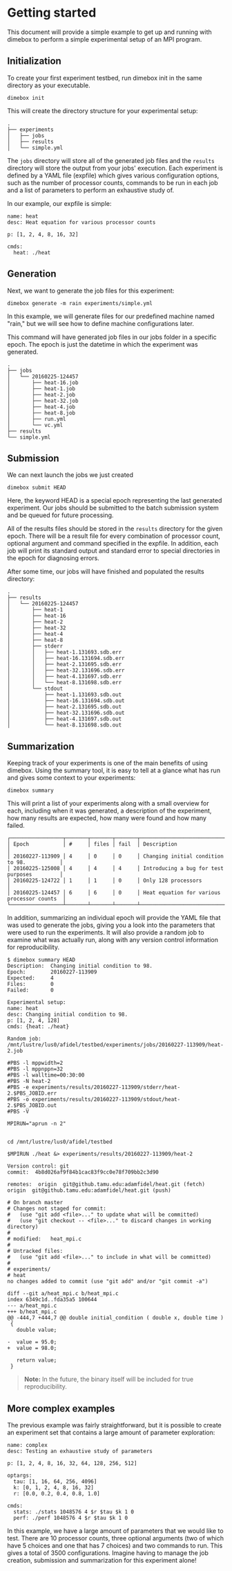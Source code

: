 Getting started
===================
This document will provide a simple example to get up and running with dimebox to perform a simple experimental setup of an MPI program.

Initialization
----
To create your first experiment testbed, run dimebox init in the same directory as your executable.

```
dimebox init
```
This will create the directory structure for your experimental setup:
```
.
├── experiments
│   ├── jobs
│   ├── results
│   └── simple.yml
```

The ```jobs``` directory will store all of the generated job files and the ```results``` directory will store the output from your jobs' execution. Each experiment is defined by a YAML file (expfile) which gives various configuration options, such as the number of processor counts, commands to be run in each job and a list of parameters to perform an exhaustive study of.

In our example, our expfile is simple:
```
name: heat
desc: Heat equation for various processor counts

p: [1, 2, 4, 8, 16, 32]

cmds:
  heat: ./heat
```

Generation
----
Next, we want to generate the job files for this experiment:
```
dimebox generate -m rain experiments/simple.yml
```
In this example, we will generate files for our predefined machine named "rain," but we will see how to define machine configurations later.

This command will have generated job files in our jobs folder in a specific epoch. The epoch is just the datetime in which the experiment was generated.

```
.
├── jobs
│   └── 20160225-124457
│       ├── heat-16.job
│       ├── heat-1.job
│       ├── heat-2.job
│       ├── heat-32.job
│       ├── heat-4.job
│       ├── heat-8.job
│       ├── run.yml
│       └── vc.yml
├── results
└── simple.yml
```
Submission
---
We can next launch the jobs we just created
```
dimebox submit HEAD
```
Here, the keyword HEAD is a special epoch representing the last generated experiment. Our jobs should be submitted to the batch submission system and be queued for future processing.

All of the results files should be stored in the ```results``` directory for the given epoch. There will be a result file for every combination of processor count, optional argument and command specified in the expfile. In addition, each job will print its standard output and standard error to special directories in the epoch for diagnosing errors.

After some time, our jobs will have finished and populated the results directory:
```
.
├── results
│   └── 20160225-124457
│       ├── heat-1
│       ├── heat-16
│       ├── heat-2
│       ├── heat-32
│       ├── heat-4
│       ├── heat-8
│       ├── stderr
│       │   ├── heat-1.131693.sdb.err
│       │   ├── heat-16.131694.sdb.err
│       │   ├── heat-2.131695.sdb.err
│       │   ├── heat-32.131696.sdb.err
│       │   ├── heat-4.131697.sdb.err
│       │   └── heat-8.131698.sdb.err
│       └── stdout
│           ├── heat-1.131693.sdb.out
│           ├── heat-16.131694.sdb.out
│           ├── heat-2.131695.sdb.out
│           ├── heat-32.131696.sdb.out
│           ├── heat-4.131697.sdb.out
│           └── heat-8.131698.sdb.out

```
Summarization
---
Keeping track of your experiments is one of the main benefits of using dimebox. Using the summary tool, it is easy to tell at a glance what has run and gives some context to your experiments:

```
dimebox summary
```
This will print a list of your experiments along with a small overview for each, including when it was generated, a description of the experiment, how many results are expected, how many were found and how many failed.
```
┌─────────────────┬───────┬───────┬───────┬─────────────────────────────────────────────┐
│ Epoch           │ #     │ files │ fail  │ Description                                 │
│ 20160227-113909 │ 4     │ 0     │ 0     │ Changing initial condition to 98.           │
│ 20160225-125008 │ 4     │ 4     │ 4     │ Introducing a bug for test purposes         │
│ 20160225-124722 │ 1     │ 1     │ 0     │ Only 128 processors                         │
│ 20160225-124457 │ 6     │ 6     │ 0     │ Heat equation for various processor counts  │
└─────────────────┴───────┴───────┴───────┴─────────────────────────────────────────────┘
```
In addition, summarizing an individual epoch will provide the YAML file that was used to generate the jobs, giving you a look into the parameters that were used to run the experiments. It will also provide a random job to examine what was actually run, along with any version control information for reproducibility.

```
$ dimebox summary HEAD
Description:  Changing initial condition to 98.
Epoch:        20160227-113909
Expected:     4
Files:        0
Failed:       0

Experimental setup: 
name: heat
desc: Changing initial condition to 98.
p: [1, 2, 4, 128]
cmds: {heat: ./heat}

Random job:  /mnt/lustre/lus0/afidel/testbed/experiments/jobs/20160227-113909/heat-2.job

#PBS -l mppwidth=2
#PBS -l mppnppn=32
#PBS -l walltime=00:30:00
#PBS -N heat-2
#PBS -e experiments/results/20160227-113909/stderr/heat-2.$PBS_JOBID.err 
#PBS -o experiments/results/20160227-113909/stdout/heat-2.$PBS_JOBID.out 
#PBS -V 

MPIRUN="aprun -n 2"


cd /mnt/lustre/lus0/afidel/testbed

$MPIRUN ./heat &> experiments/results/20160227-113909/heat-2

Version control: git
commit:  4b8d026af9f84b1cac83f9cc0e78f709bb2c3d90

remotes:  origin  git@github.tamu.edu:adamfidel/heat.git (fetch)
origin  git@github.tamu.edu:adamfidel/heat.git (push)

# On branch master
# Changes not staged for commit:
#   (use "git add <file>..." to update what will be committed)
#   (use "git checkout -- <file>..." to discard changes in working directory)
#
# modified:   heat_mpi.c
#
# Untracked files:
#   (use "git add <file>..." to include in what will be committed)
#
# experiments/
# heat
no changes added to commit (use "git add" and/or "git commit -a")

diff --git a/heat_mpi.c b/heat_mpi.c
index 6349c1d..fda35a5 100644
--- a/heat_mpi.c
+++ b/heat_mpi.c
@@ -444,7 +444,7 @@ double initial_condition ( double x, double time )
 {
   double value;
 
-  value = 95.0;
+  value = 98.0;
 
   return value;
 }
```

> **Note:** In the future, the binary itself will be included for true reproducibility.

More complex examples
---

The previous example was fairly straightforward, but it is possible to create an experiment set that contains a large amount of parameter exploration:

```
name: complex
desc: Testing an exhaustive study of parameters

p: [1, 2, 4, 8, 16, 32, 64, 128, 256, 512]

optargs: 
  tau: [1, 16, 64, 256, 4096]
  k: [0, 1, 2, 4, 8, 16, 32]
  r: [0.0, 0.2, 0.4, 0.8, 1.0]
   
cmds:
  stats: ./stats 1048576 4 $r $tau $k 1 0
  perf: ./perf 1048576 4 $r $tau $k 1 0

```
In this example, we have a large amount of parameters that we would like to test. There are 10 processor counts, three optional arguments (two of which have 5 choices and one that has 7 choices) and two commands to run. This gives a total of 3500 configurations. Imagine having to manage the job creation, submission and summarization for this experiment alone!
